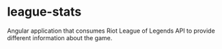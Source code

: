 # league-stats
Angular application that consumes Riot League of Legends API to provide different information about the game.
